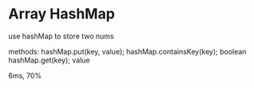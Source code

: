 # Array HashMap

use hashMap to store two nums

methods:
hashMap.put(key, value);
hashMap.containsKey(key);  boolean
hashMap.get(key);  value

6ms, 70%
